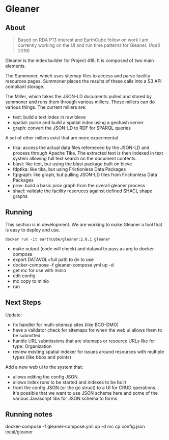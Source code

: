 # Gleaner

## About

> Based on RDA P13 interest and EarthCube follow on work 
> I am currently working on the UI and run time patterns
> for Gleaner.  (April 2019)


Gleaner is the index builder for Project 418.  It is composed of two main 
elements.  

The Summoner, which uses sitemap files to access and parse facility 
resources pages.  Summoner places the results of these calls into a S3 API 
compliant storage.  

The Miller, which takes the JSON-LD documents pulled and stored by 
summoner and runs them through various millers.  These millers can do 
various things.  The current millers are:

* text:  build a text index in raw bleve
* spatial: parse and build a spatial index using a geohash server
* graph: convert the JSON-LD to RDF for SPARQL queries

A set of other millers exist that are more experimental

* tika: access the actual data files referneced by the JSON-LD and process
    through Apache Tika.  The extracted text is then indexed in text system allowing 
    full text search on the document contents.
* blast: like text, but using the blast package built on bleve
* fdptika: like tika, but using Frictionless Data Packages
* ftpgraph: like graph, but pulling JSON-LD files from Frictionless Data Packages
* prov: build a basic prov graph from the overall gleaner process
* shacl: validate the facility resoruces against defined SHACL shape graphs 


## Running
This section is in development.  We are working to make Gleaner a tool
that is easy to deploy and use.  

```
docker run -it earthcube/gleaner:2.0.1 gleaner
```


* make output (code will check) and datavol to pass as arg to docker-compose
* export DATAVOL=full path to dv to use
* docker-compose -f gleaner-compose.yml up -d
* get mc for use with minio
* edit config 
* mc copy to minio
* run



## Next Steps

Update:

* fix handler for multi-sitemap sites (like BCO-DMO)
* have a validator check for sitemaps for when the web ui allows them to be submitted
* handle URL submissions that are sitemaps or resource URLs like for type: Organization
* review existing spatial indexer for issues around resources with multiple types (like bbox and points)

Add a new web ui to the system that:

* allows editing the config JSON
* allows index runs to be started and indexes to be built
* front the config JSON (or the go struct) to a UI for CRUD operations...  it's possible
    that we want to use JSON scheme here and some of the various Javascript libs for
    JSON schema to forms

## Running notes

docker-compose -f gleaner-compose.yml up -d
mc cp config.json local/gleaner
